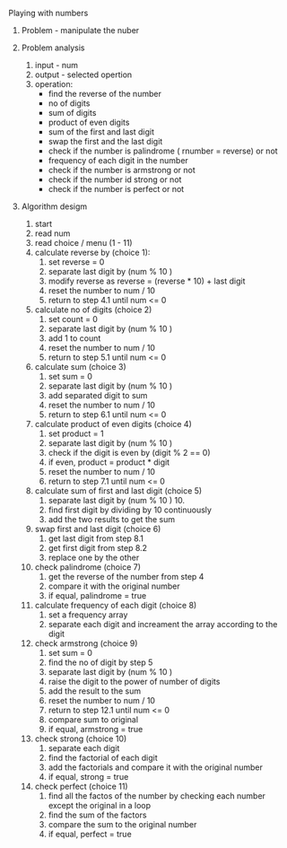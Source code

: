 Playing with numbers

1. Problem - manipulate the nuber

2. Problem analysis

   1. input - num
   2. output - selected opertion
   3. operation:
      - find the reverse of the number
      - no of digits
      - sum of digits
      - product of even digits
      - sum of the first and last digit
      - swap the first and the last digit
      - check if the number is palindrome ( rnumber = reverse) or not
      - frequency of each digit in the number
      - check if the number is armstrong or not
      - check if the number id strong or not
      - check if the number is perfect or not

3. Algorithm desigm

   1. start
   2. read num
   3. read choice / menu (1 - 11)
   4. calculate reverse by (choice 1):
      1. set reverse = 0
      2. separate last digit by (num % 10 )
      3. modify reverse as reverse = (reverse \* 10) + last digit
      4. reset the number to num / 10
      5. return to step 4.1 until num <= 0
   5. calculate no of digits (choice 2)
      1. set count = 0
      2. separate last digit by (num % 10 )
      3. add 1 to count
      4. reset the number to num / 10
      5. return to step 5.1 until num <= 0
   6. calculate sum (choice 3)
      1. set sum = 0
      2. separate last digit by (num % 10 )
      3. add separated digit to sum
      4. reset the number to num / 10
      5. return to step 6.1 until num <= 0
   7. calculate product of even digits (choice 4)
      1. set product = 1
      2. separate last digit by (num % 10 )
      3. check if the digit is even by (digit % 2 == 0)
      4. if even, product = product \* digit
      5. reset the number to num / 10
      6. return to step 7.1 until num <= 0
   8. calculate sum of first and last digit (choice 5)
      1. separate last digit by (num % 10 ) 10.
      2. find first digit by dividing by 10 continuously
      3. add the two results to get the sum
   9. swap first and last digit (choice 6)
      1. get last digit from step 8.1
      2. get first digit from step 8.2
      3. replace one by the other
   10. check palindrome (choice 7)
       1. get the reverse of the number from step 4
       2. compare it with the original number
       3. if equal, palindrome = true
   11. calculate frequency of each digit (choice 8)
       1. set a frequency array
       2. separate each digit and increament the array according to the digit
   12. check armstrong (choice 9)
       1. set sum = 0
       2. find the no of digit by step 5
       3. separate last digit by (num % 10 )
       4. raise the digit to the power of number of digits
       5. add the result to the sum
       6. reset the number to num / 10
       7. return to step 12.1 until num <= 0
       8. compare sum to original
       9. if equal, armstrong = true
   13. check strong (choice 10)
       1. separate each digit
       2. find the factorial of each digit
       3. add the factorials and compare it with the original number
       4. if equal, strong = true
   14. check perfect (choice 11)
       1. find all the factos of the number by checking each number except the original in a loop
       2. find the sum of the factors
       3. compare the sum to the original number
       4. if equal, perfect = true

